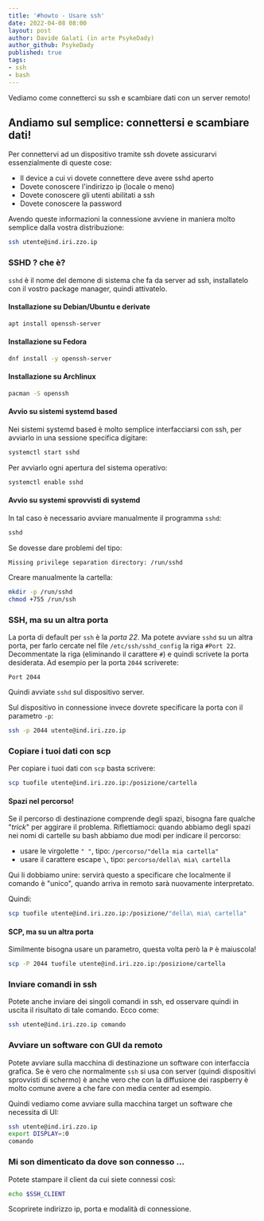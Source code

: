 ```yaml
---
title: '#howto - Usare ssh' 
date: 2022-04-08 08:00
layout: post 
author: Davide Galati (in arte PsykeDady)
author_github: PsykeDady 
published: true
tags: 
- ssh 
- bash
---
```


Vediamo come connetterci su ssh e scambiare dati con un server remoto!



## Andiamo sul semplice: connettersi e scambiare dati!

Per connettervi ad un dispositivo tramite ssh dovete assicurarvi essenzialmente di queste cose: 

- Il device a cui vi dovete connettere deve avere sshd aperto 
- Dovete conoscere l'indirizzo ip (locale o meno)  
- Dovete conoscere gli utenti abilitati a ssh 
- Dovete conoscere la password

Avendo queste informazioni la connessione avviene in maniera molto semplice dalla vostra distribuzione: 

```bash
ssh utente@ind.iri.zzo.ip
```



### SSHD ? che è? 

`sshd`  è il nome del demone di sistema che fa da server ad ssh, installatelo con il vostro package manager, quindi attivatelo.



#### Installazione su Debian/Ubuntu e derivate

```bash
apt install openssh-server
```



#### Installazione su Fedora

```bash
dnf install -y openssh-server
```



#### Installazione su Archlinux

```bash
pacman -S openssh
```



#### Avvio su sistemi systemd based

Nei sistemi systemd based è molto semplice interfacciarsi con ssh, per avviarlo in una sessione specifica digitare: 
```bash
systemctl start sshd 
```

Per avviarlo ogni apertura del sistema operativo: 

```bash
systemctl enable sshd 
```



#### Avvio su systemi sprovvisti di systemd

In tal caso è necessario avviare manualmente il programma `sshd`: 

```bash
sshd
```



Se dovesse dare problemi del tipo: 
```
Missing privilege separation directory: /run/sshd
```

Creare manualmente la cartella: 
```bash
mkdir -p /run/sshd
chmod +755 /run/ssh
```



###  SSH, ma su un altra porta

La porta di default per `ssh` è la *porta 22*. Ma potete avviare `sshd` su un altra porta, per farlo cercate nel file `/etc/ssh/sshd_config` la riga `#Port 22`.
Decommentate la riga (eliminando il carattere `#`) e quindi scrivete la porta desiderata. Ad esempio per la porta `2044` scriverete: 

```properties
Port 2044
```

Quindi avviate `sshd` sul dispositivo server.

Sul dispositivo in connessione invece dovrete specificare la porta con il parametro `-p`: 

```bash
ssh -p 2044 utente@ind.iri.zzo.ip
```



### Copiare i tuoi dati con scp 



Per copiare i tuoi dati con `scp` basta scrivere: 
```bash
scp tuofile utente@ind.iri.zzo.ip:/posizione/cartella
```



#### Spazi nel percorso!

Se il percorso di destinazione comprende degli spazi, bisogna fare qualche "*trick*" per aggirare il problema.
Riflettiamoci: quando abbiamo degli spazi nei nomi di cartelle su bash abbiamo due modi per indicare il percorso: 

- usare le virgolette `" "`, tipo: `/percorso/"della mia cartella"` 
- usare il carattere escape `\`, tipo: `percorso/della\ mia\ cartella`

Qui li dobbiamo unire: servirà questo a specificare che localmente il comando è "unico", quando arriva in remoto sarà nuovamente interpretato.

Quindi: 

```bash
scp tuofile utente@ind.iri.zzo.ip:/posizione/"della\ mia\ cartella"
```



#### SCP, ma su un altra porta

Similmente bisogna usare un parametro, questa volta però la `P` è maiuscola!

```bash
scp -P 2044 tuofile utente@ind.iri.zzo.ip:/posizione/cartella
```



### Inviare comandi in ssh

Potete anche inviare dei singoli comandi in ssh, ed osservare quindi in uscita il risultato di tale comando. 
Ecco come: 

```bash
ssh utente@ind.iri.zzo.ip comando
```



### Avviare un software con GUI da remoto

Potete avviare sulla macchina di destinazione un software con interfaccia grafica. Se è vero che normalmente `ssh` si usa con server (quindi dispositivi sprovvisti di schermo) è anche vero che con la diffusione dei raspberry è molto comune avere a che fare con media center ad esempio.  

Quindi vediamo come avviare sulla macchina target un software che necessita di UI: 

```bash
ssh utente@ind.iri.zzo.ip
export DISPLAY=:0
comando
```



### Mi son dimenticato da dove son connesso ...

Potete stampare il client da cui siete connessi così: 
```bash
echo $SSH_CLIENT 
```



Scoprirete indirizzo ip, porta e modalità di connessione.


